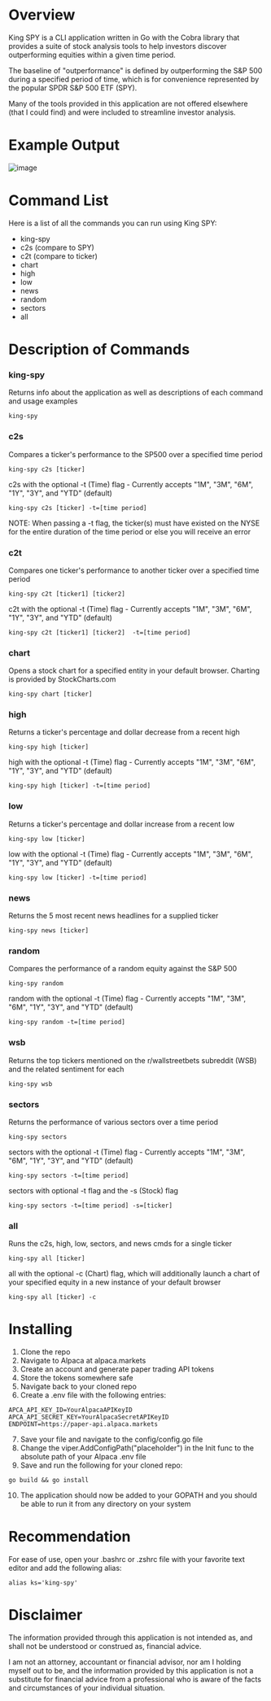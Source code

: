 # Overview
King SPY is a CLI application written in Go with the Cobra library that provides a suite of stock analysis tools to help investors discover outperforming equities within a given time period.

The baseline of "outperformance" is defined by outperforming the S&P 500 during a specified period of time, which is for convenience represented by the popular SPDR S&P 500 ETF (SPY).

Many of the tools provided in this application are not offered elsewhere (that I could find) and were included to streamline investor analysis.

# Example Output

![image](https://github.com/rjhoppe/king-spy/assets/48058874/eb0c3341-27af-40cd-9fa3-986813268cd7)

# Command List
Here is a list of all the commands you can run using King SPY:
* king-spy
* c2s (compare to SPY)
* c2t (compare to ticker)
* chart
* high
* low
* news
* random
* sectors
* all

# Description of Commands
### king-spy ###
Returns info about the application as well as descriptions of each command and usage examples
```
king-spy
```

### c2s ###
Compares a ticker's performance to the SP500 over a specified time period
```
king-spy c2s [ticker]
```
c2s with the optional -t (Time) flag - Currently accepts "1M", "3M", "6M", "1Y", "3Y", and "YTD" (default)
```
king-spy c2s [ticker] -t=[time period]
```
NOTE: When passing a -t flag, the ticker(s) must have existed on the NYSE for the entire duration of the time period or else you will receive an error

### c2t ###
Compares one ticker's performance to another ticker over a specified time period
```
king-spy c2t [ticker1] [ticker2]
```
c2t with the optional -t (Time) flag - Currently accepts "1M", "3M", "6M", "1Y", "3Y", and "YTD" (default)
```
king-spy c2t [ticker1] [ticker2]  -t=[time period]
```

### chart ###
Opens a stock chart for a specified entity in your default browser. Charting is provided by StockCharts.com
```
king-spy chart [ticker]
```

### high ###
Returns a ticker's percentage and dollar decrease from a recent high
```
king-spy high [ticker]
```
high with the optional -t (Time) flag - Currently accepts "1M", "3M", "6M", "1Y", "3Y", and "YTD" (default)
```
king-spy high [ticker] -t=[time period]
```

### low ###
Returns a ticker's percentage and dollar increase from a recent low
```
king-spy low [ticker]
```
low with the optional -t (Time) flag - Currently accepts "1M", "3M", "6M", "1Y", "3Y", and "YTD" (default)
```
king-spy low [ticker] -t=[time period]
```

### news ###
Returns the 5 most recent news headlines for a supplied ticker
```
king-spy news [ticker]
```

### random ###
Compares the performance of a random equity against the S&P 500
```
king-spy random
```
random with the optional -t (Time) flag - Currently accepts "1M", "3M", "6M", "1Y", "3Y", and "YTD" (default)
```
king-spy random -t=[time period]
```

### wsb ###
Returns the top tickers mentioned on the r/wallstreetbets subreddit (WSB) and the related sentiment for each
```
king-spy wsb
```

### sectors ###
Returns the performance of various sectors over a time period
```
king-spy sectors
```
sectors with the optional -t (Time) flag - Currently accepts "1M", "3M", "6M", "1Y", "3Y", and "YTD" (default)
```
king-spy sectors -t=[time period]
```
sectors with optional -t flag and the -s (Stock) flag
```
king-spy sectors -t=[time period] -s=[ticker]
```

### all ###
Runs the c2s, high, low, sectors, and news cmds for a single ticker
```
king-spy all [ticker]
```
all with the optional -c (Chart) flag, which will additionally launch a chart of your specified equity in a new instance of your default browser
```
king-spy all [ticker] -c
```

# Installing
1. Clone the repo
2. Navigate to Alpaca at alpaca.markets
3. Create an account and generate paper trading API tokens
4. Store the tokens somewhere safe
5. Navigate back to your cloned repo
6. Create a .env file with the following entries:
```
APCA_API_KEY_ID=YourAlpacaAPIKeyID
APCA_API_SECRET_KEY=YourAlpacaSecretAPIKeyID
ENDPOINT=https://paper-api.alpaca.markets
```
7. Save your file and navigate to the config/config.go file
8. Change the viper.AddConfigPath("placeholder") in the Init func to the absolute path of your Alpaca .env file
9. Save and run the following for your cloned repo:
```
go build && go install
```
10. The application should now be added to your GOPATH and you should be able to run it from any directory on your system

# Recommendation
For ease of use, open your .bashrc or .zshrc file with your favorite text editor and add the following alias:

```
alias ks='king-spy'
```

# Disclaimer
The information provided through this application is not intended as, and shall not be understood or construed as, financial advice.

I am not an attorney, accountant or financial advisor, nor am I holding myself out to be, and the information provided by this application is not a substitute for financial advice from a professional who is aware of the facts and circumstances of your individual situation.

